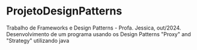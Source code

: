 # ProjetoDesignPatterns
Trabalho de Frameworks e Design Patterns - Profa. Jessica, out/2024. Desenvolvimento de um programa usando os Design Patterns "Proxy" and "Strategy" utilizando java
